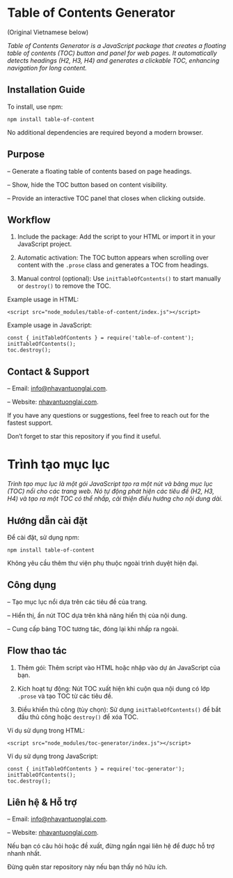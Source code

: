 # Table of Contents Generator

(Original Vietnamese below)

_Table of Contents Generator is a JavaScript package that creates a floating table of contents (TOC) button and panel for web pages. It automatically detects headings (H2, H3, H4) and generates a clickable TOC, enhancing navigation for long content._

## Installation Guide

To install, use npm:

```
npm install table-of-content
```

No additional dependencies are required beyond a modern browser.

## Purpose

– Generate a floating table of contents based on page headings.

– Show, hide the TOC button based on content visibility.

– Provide an interactive TOC panel that closes when clicking outside.

## Workflow

1. Include the package: Add the script to your HTML or import it in your JavaScript project.

2. Automatic activation: The TOC button appears when scrolling over content with the `.prose` class and generates a TOC from headings.

3. Manual control (optional): Use `initTableOfContents()` to start manually or `destroy()` to remove the TOC.

Example usage in HTML:

```
<script src="node_modules/table-of-content/index.js"></script>
```

Example usage in JavaScript:

```
const { initTableOfContents } = require('table-of-content');
initTableOfContents();
toc.destroy();
```

## Contact & Support

– Email: info@nhavantuonglai.com.

– Website: [nhavantuonglai.com](https://nhavantuonglai.com).

If you have any questions or suggestions, feel free to reach out for the fastest support.

Don’t forget to star this repository if you find it useful.

# Trình tạo mục lục

_Trình tạo mục lục là một gói JavaScript tạo ra một nút và bảng mục lục (TOC) nổi cho các trang web. Nó tự động phát hiện các tiêu đề (H2, H3, H4) và tạo ra một TOC có thể nhấp, cải thiện điều hướng cho nội dung dài._

## Hướng dẫn cài đặt

Để cài đặt, sử dụng npm:

```
npm install table-of-content
```

Không yêu cầu thêm thư viện phụ thuộc ngoài trình duyệt hiện đại.

## Công dụng

– Tạo mục lục nổi dựa trên các tiêu đề của trang.

– Hiển thị, ẩn nút TOC dựa trên khả năng hiển thị của nội dung.

– Cung cấp bảng TOC tương tác, đóng lại khi nhấp ra ngoài.

## Flow thao tác

1. Thêm gói: Thêm script vào HTML hoặc nhập vào dự án JavaScript của bạn.

2. Kích hoạt tự động: Nút TOC xuất hiện khi cuộn qua nội dung có lớp `.prose` và tạo TOC từ các tiêu đề.

3. Điều khiển thủ công (tùy chọn): Sử dụng `initTableOfContents()` để bắt đầu thủ công hoặc `destroy()` để xóa TOC.

Ví dụ sử dụng trong HTML:

```
<script src="node_modules/toc-generator/index.js"></script>
```

Ví dụ sử dụng trong JavaScript:

```
const { initTableOfContents } = require('toc-generator');
initTableOfContents();
toc.destroy();
```

## Liên hệ & Hỗ trợ

– Email: info@nhavantuonglai.com.

– Website: [nhavantuonglai.com](https://nhavantuonglai.com).

Nếu bạn có câu hỏi hoặc đề xuất, đừng ngần ngại liên hệ để được hỗ trợ nhanh nhất.

Đừng quên star repository này nếu bạn thấy nó hữu ích.